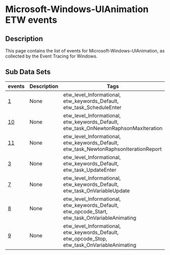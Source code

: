 # Microsoft-Windows-UIAnimation ETW events

## Description
This page contains the list of events for Microsoft-Windows-UIAnimation, as collected by the Event Tracing for Windows.

## Sub Data Sets
|events|Description|Tags|
|---|---|---|
|[1](events/event-1.md)|None|etw_level_Informational, etw_keywords_Default, etw_task_ScheduleEnter|
|[10](events/event-10.md)|None|etw_level_Informational, etw_keywords_Default, etw_task_OnNewtonRaphsonMaxIteration|
|[11](events/event-11.md)|None|etw_level_Informational, etw_keywords_Default, etw_task_NewtonRaphsonIterationReport|
|[3](events/event-3.md)|None|etw_level_Informational, etw_keywords_Default, etw_task_UpdateEnter|
|[7](events/event-7.md)|None|etw_level_Informational, etw_keywords_Default, etw_task_OnVariableUpdate|
|[8](events/event-8.md)|None|etw_level_Informational, etw_keywords_Default, etw_opcode_Start, etw_task_OnVariableAnimating|
|[9](events/event-9.md)|None|etw_level_Informational, etw_keywords_Default, etw_opcode_Stop, etw_task_OnVariableAnimating|

